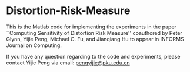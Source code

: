 # Distortion-Risk-Measure

This is the Matlab code for implementing the experiments in the paper ``Computing Sensitivity of Distortion Risk Measure'' coauthored by Peter Glynn, Yijie Peng, Michael C. Fu, and Jianqiang Hu to appear in INFORMS Journal on Computing.

If you have any question regarding to the code and experiments, please contact Yijie Peng via email: pengyijie@pku.edu.cn
